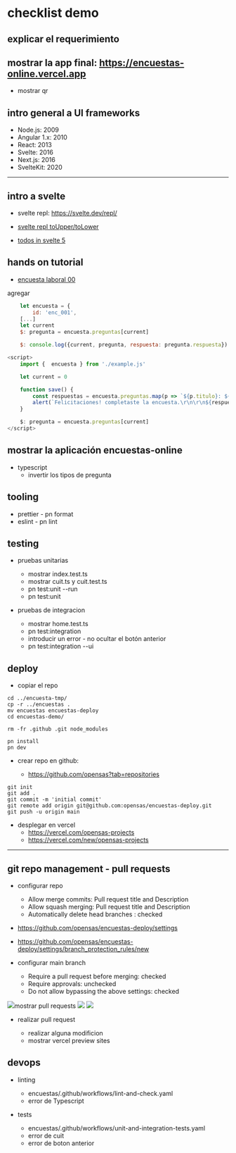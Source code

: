 # checklist demo

## explicar el requerimiento

## mostrar la app final: https://encuestas-online.vercel.app

- mostrar qr

## intro general a UI frameworks

- Node.js: 2009
- Angular 1.x: 2010
- React: 2013
- Svelte: 2016
- Next.js: 2016
- SvelteKit: 2020

---

## intro a svelte

- svelte repl: https://svelte.dev/repl/

- [svelte repl toUpper/toLower](https://svelte.dev/repl/d15ba2cc401f471f9e292b4f6bed0f07?version=4.2.18)

- [todos in svelte 5](https://svelte-5-preview.vercel.app/#H4sIAAAAAAAAA708iXbbRpK_0paTIekQIMBDEmlJGUfW7M5OnMwbe97uPivPAYmmiAgE-ABQh_n471tVfaAbB6nMZteyZaKP6uq6q7rB3ckyinl-Mvu8O0mCNT-ZnbzbbE76J8XzBh_yBx4XHJ7zdJstsOXileOwD-9_Yh-pi01YsS3SLAriGfPOnIQ_FU5e8E3OHOfqNqHhOedsVRSbfDYYhBzmpRueuev0axTHgZtmdwOeOP_8OAjTRT74kQdZMviUpnH-JUjCLwXPiyi5G1zHEU8AdhTyL_8RPAQfF1m0Kb4sM0D7Mc3u84HA6EsO6PD8dcY38ZehxCKnwfCJsWi9SbOCfUrDNGfLLF2zjjugJ1fstnOb3BZy1LuYw281ip6MUTAu5gUrCNQl-yYvgoJ3P-MqjO1YFM6Y32dI1xnrXGccelmgCAeDs4JnLNhsOn22SNcbgMVhSpFtOdv3TSjDKpRnYAdbRlle0Mw0AdIchTIqochxrFhxBsQqWLqkz4qXNqxlEOcADGH90gNqDjQ54UGQaIBUFjSdR0k4EzQZiCF58Rxz-Dh4w_5x8_Hm00f2ZnCbzO7idB7E3Te9vvEwm835EhhYaQyWQKse2yEO8_QJxOArCMUMPmchzxxoenub7M0py3SxzeWMdFvEUQI7H22eWBjkKx6y18Ph-Zwv3hr9Trpc5rwAQbaBrYp1LCEt0wT6T4fu5Fs2YL7rT1geJLmT8yxaVmb55h5WQwlhHWR3UQIYF0W6ri21VQvFUY6KBISbsQT4S3hugjCkbVdmzbcALNHkQZIYs8SKYlIFBmOPUVisZiwAxgtSPPBsGaePM_YQ5dE8FiDmweL-Lku3CUkWbHgTZCBy1LdI4xSWi5IV0EA0CSqZLUTeFY_uVgVilq2DmNqdRz6_jwoHZzj5Ok2LFSFnznXAUjhp_nR4kAQE6gQGJEgWJd1qhJrNCCRJiBMliSFZgnTN5DW4GSWbbWE2pJsC6bMx23Ie84U1qgDrCIQLDGFylsE6ip_r9EMRhz34nvdtnYIoeDXevgBjuU3NTUcy73EVFdzk5utxiD9vGWsTin0F9md0GZe3J7jH25NfLIo6WRBG21ygeVuAHYjuQAg46GJ2L5aEPWeMAOVkHW4LanbyxYqjzYpx45VNpuGzXEZKsSbWOnhyZNvpecbXNq1KaReC6runMGbgu8MJe4fmr28rdRPFXi8n-NNEM0Lyz2seRgEDS8l5wsCRse4a1F4hNfQ2TxL3hu3YEuBO1Q5qUjDyJ2dT6trTqoM3Nz-9l0aWqIg2999-_PmHdz-yj5_--8cb2_S6QPS1Q4LLrtgBNoZRvokDklLCYB6ni3uDqE6RboCw7lhgajDJnRfKMJWWx0WeMB9_ee6Z2p3WPneIPXkaR6FBVKDzNsuR0Js0SsAdUBvi6ZBJwr3M2CLYREUQA-XqeLhFencXA_aFbSsVV_zNk4GI5nQ4wp-D4D4HIDbOBlxpzkOkHnjfknqEY8gXaRYUEZgfBnLEMyRk03KmFJnLffkSBsmdtlVaDpetIroIRovRommNeTj0R17TGhAPFhV7qGaRCt5l_Llp3iaLQBSeX46c5zWuL-HMQOICMDShBRDNhUSgAebrySn-1KEKCa-K8jLmgt2_bSHCXD4DFJAqtAfg3RbAVl48gu62gQOFeaPsOEAC6YGf8fTbQ-PZd3qO1JuYLwulEJWZcTDnsfOYoUfLrFnKd4t1PfjRho9EDcT_DgYtuNQSEyoY8G0Qx8_OKgpDrlUzzSMhmsEc9G4LoeErEQIH0strmyN1pKIypYcQcIW-xhFYhQycYBfGMeNfr6G_z6xfYgg5JocYgv4cqWFv6PMiDvL8DegcBNSLe1A6gzGWcTLNVUv05RIMCDGAQs38IlDoKOr8EnNjGMcPzIXIUU897CMmk7qPOIBgFcWxMqv7BgBNWFbxPDcA1PfJnxZ8gyLTTB-9R_A_6JLqPsiAiMkCSHktOjEMiBJ88gweG9N_djzrK3xLYc54DBb3QZlZSBtWQYhC6rEhCOIY_nksu5sHXa_P5F932OtjP_GJTcR61TF-71_moL1ZA_9xC73lBEusdXQz8ezoRhoUHeDI1kwor2xuho7-s76AtCzNUyDFqRhVMzCowmixTlWrVlFRv8UyfvkS3-lcyQqKPH9yelbG0Y-yY-RVEyC3EhpW13yBOaWYyUBFAx9WoxoUOBnS1F2fBmOlrW2BgS3LUQI5K3kBkuo284jQXxLQVXnWFIkeWmCWpEV3Bo2Fs1hFcdhrznv9F1rBpki5bVMWskO3TaFEiKOIXE8dhDBuiaylxoAhw_oGA38EsSkm5rkdS6NatMYY-MEJI_R1wjKlj2U7ejXIwWq-jUDW4gzD31fHOiivbfsCmiodGZe0MbRBGNVSKRoktzHC0itXhPeIiAJBr__95vpvP_z8X425ycJZzI9VfCo5dHPy1lZjgNAGhkcBhOx1azGW1sIS_1NFmorFGYo8sMEKtvgiixljGUNJVkgTPvZk8yLmAUbf0FohPFIIxIPMYVPdTA2wEjvIpxf3QD0zR2-lLrlzZygxEYjpRylhGv_KhhowPYLISxnVlAfWI1hq_upEkGthdN7gaVIIK6PiuR4GmoQ1azVCDmqVmqYSjiUhZsfRVNqMTQ39PMfIeQK_JkoumrLhdLtYOYE0MusgiTbbmJLOl4iOSrVkGnR7cntyiLZ1-wAoYVnwGh3W22osZ9cNf4d0CLMCkWoTtnYGr0TxcMG3nRBtZWZJE60XL6aRiId9S4GmlRTqvKI_Z_LZqGpkKR0tOONJyO96FvWJ8m_rpEBba4qL7AWEVEBRLeRa6vBH8Y4-A_W_ayKxXtEXULHsR-cLdGBw0j9Zp2G0jHh4MsOKyr6vT6noqOHgOVV5RqEOc37ij-TB1XGOfG449vkLRQg_UBFVDzcbG-YQRh-BTdvKsZJoa5lhDW0Y8wEk_R2pcwnVaLMPo-ScHQvoTGavZwTGwZX7W94RdBanVztGT4U-xcLzGyy9dD-DXca-PbZusnSTd3u4EMpxwUQUVR57dSAl7fTKUzHRD5yHESB44PnCrlhJzby8ZB00VQ-8w74Xp2gyNusW7PKKvSpcfQjVYzMZ4RmTdW_zfHs6E_NpGOLRqxzgSdbV_wwG4LuXsJVkwWGoxWgIbAo8axBkWW4TYgtLEwgU0gfe1TGhSeEmTMF4vroUXfC5Z0yQ4kM2sCs7BD_XPM8DSOMv2a8kSp1vdjQfVWTfYasgZ3MMqUNONPhVhsIVTLebENlnRK9k3vKCRQauSfhX9KMGupcWujgrWjICk3-OfiEkyi3hU88kam0HhbEDDcDcBdAfWkLkgL3RXxtW14wvUTBk4eWrg0tG4wU4yCVLwN9b8jfTorz_1RA0AAXgd8x1XfXcVw-iMLMXumixBFx-V1BMSo7kR6gZEvPkrlgBDh-CYuVCqt1VK8DDpuQSJF_fMR-w8w2k3M02X3XxTFgcCDed9R4TtCp3AGVTwkDJy-2QC3gXx12DBdbGhAiGLaph87KEIYlgqAoeZ9wEi1V9pjmvZWff7CzeXgu_RZz9ZyK9WGcPciCx3QtkW7RK6L86Zw-7ese1df9BI0MpYO0WTG53X-5EI3DYuFhmlOx59Qgf72iYNyDkpYkwemCUaeOBhqz5GOXD25MrsW2ar5wrTb0tLtQzJtBkuy53JFp7tiMB38vLAXK6cK5iNjRZDpguFEi7T5MKPc20xWpls03cRVhFsLphTAEHeqrgIK4vKBS2MURdMYYzeBR_e2KRwsE2mxiMjoAoyIl5OH-WEyEHCDCAF9QqGNu95iCipXsEDSJr0FXGdC_GAQpxZC2qQVAnUZf2QSQVUkkfhezJzQlIgzhSy884csFY4-onkWehZQWQkKnwV-aEAeJLtupisI1L-q8ym3xmqKKIaLYpmu9Ki2Cgq1Vlr3l8MQAJPBoFHr2sZERW1dtARsiUJjf5wgyZZIAloyU9Thzq_5z8hXKS1vE6uiq104qtME3HDsU46AQbAdq62-seQZhqT3M0Ru5Wx2LNPhcCmVUah3TRh8arSz-I3JyjCPAwAhYoFiNgbMEeDZu02IKLgCFBWNzrwcAwriiAbUKR_y6ORxtAaQDgxHE8E_cXSvciT1b7KKN34GWZSAkLLMcxyijYAuOwmKUZy4OHakAmgxxpuj-ZsY5kjfbR5J-NgcBjgSGYvzjiORPSuAiEVAMKpJsEqxJNtfwBWHwdKbfH-ANkVU1eROyoqzGVPNbMbYWON7rwDpyYQUTCUDXCKgp7COItxzKrAFryV3j-VqBYmOVPUVFhch1tJH-3jF24C8zDLb7ny2AbF10ZLUpK7QSS-xZqwcJioLSSOPj_CnEZs2t6V6L4I9yU2trKTVy9hF1iTxf1DsDG2k5NsYCsDWpVBwUAHlegP9daOT4Cd1iUlxolNClfpVswDXcppf0k1WAZbkpdbNqSuP9Qbkqz1IgnX9lhM_C5ytKcfLIROoqgkPD6OfkriC2awAR2TmYQP7A__Ymh0QcDho8iORI5oUKug2PKTmUrDdg3moIW_Dpha4Ds6MkMk4zjWfLWu9fSogHz9tpTYlax3dCNJ8VYpMRMlEj6ophCZ099xTkUYmKdxFg5WCwPgaDm2znI4OUOdW_fjA3b5nxGXu5yJyzLnl0JvllbKK8E0Q6EHF0QZoixCoB2MlzZ1yIjHAlTIQAUqo3b7JgJGwQXOKYELvZLsRpZp0uRXjDrKhKkK01rY3ypYgfoT5fLKkJyOm7fdt7YYkrZQJGD4o4G0ui7HCZlpKsyxhAzHUFjWBjCnTha3JdUl9uSenXCNCwmuX2Rb4ISYuXGBqxNqTBKjUFVkEmYVKI1EOAP4mleuBFIozgCRhJDIVXwrC7jXO5eCc4YKKNUHkM4MWXhxUiXfLgYoFSiPqnota5Jsq5eKpOqQvaVWpE1Q0V6TwWRqiqZnMaqpmaylM9acbNZItVmNNuFldwzmUNeVgoJezFBrfX7Fc2iZ6lZBvUOy7CSjKpYGjNMKUYR2Ze6U1pRzUZsOiYRrVJQlYHjyDHjbpyJqEyDNFqC638MYoq4u0G03KtM5TY5lKvIhPhoumJXpVvfX8CM5UO6Tcoyr1EKNkZZJq9_JM2RMb8qVajUXcVYOjOB_P1fSUs6nZ7ZcRM3RjxWsVXnKkIH3__8gXxxJRDBgtnxiNMorMnqE56sit5a7C26KqF3p1M-3sQqIKjgb-cn9gasip9kYFfQsaQ2xhvWAj0JGWKJchTEcChhffbIWbZNKlMoMrHClEqkQCUYMyTADUvDfrEaag2xbiGWNqNmpjxDKfX9HBj_n6sAuM15SNSYcxamCf_eNlSrofjQFgcYVRyxy32DN5fZXEvI4B0LFcTa-h4O9CBAERJUjFC7W2x1rvRA9HgXhoYlkY7tkN0wS2FHjUfDGVXdghgqXh7i6MqEPsepqHR70Cvv07DyqmvliqAsXO3-DGodwnJi-3KlfXOXKKa39JaF955hfTHczpMIBFUlLV2RWygoIvgXoNGmlUdJYpyoyDdHdOqmtxKZmclfUCcCumfWPXDdqn1Stwearomey2qkUqojrunjKn20XRJ93kkw9a4DsIogv8-NGYZM7gaSiPujB7CinPqiCpx9DHpQKFUp-_Mv7Y6lSIsgNo8WzXMR7WXMA4DKSFUhp-rPVfWIqASkQMky7k0smvgT-VcjndQOUY9sSxjBupJhssvDppXTICBZCOZ0gwXGOz5Ge2XgiLccsIa3I2Ls6WZaXu6Z7OohFhrF2eNvfNbOnF_Iwko189rgSK3gqcrCx2OLSmEPD5e0-zcOnER0Iw-LsZEOirFKIg-6Gn1_69lNw7GOPE9RxU5N_E_qNL1Z6loOd3oKDijrdZPsVuFf2geCxpm22no514L5PetsE0mSmSLOQStfTRxeHJlLGyk9KjO8pnWWiXvxDFOpObu_2onN7JEsdhj-v8ehgaImFtXDiStxXGdqmeHMj51XBFVt-y03NQ2LlToev02kjSkLq2a8IwtWFJ_i0XdTWUxMqNbFYFI96F4H95zl24yL-hoElyFfRgmeT0HCjHX4QK4P6rDmxSoNzasCqQzCLkX9U9XpXD2l5Q8WOGnCCpaJIcAU4TVOhQD1Brt-BCvJE1CaDpnTTl8t1gZU1TxpI3e8yKV9XuA7E3KuSgkyXmyzREX5IBc8L7L0eSbtDyEiROA4LniIAdabPUawDgS6_IkvtqhrhA3lAZK0mTzypSQMOyCtERioKwFkUqr8p0idGN1X9GoQgLKnjegtRGsVAfOoPk3u-XOYPlLNVBZMXWgSQgb4BRveMdAoWf-7WC0XIQLLz83s_n9hdiM2fyi7DxkNesH-qIM2v5vgYNHgvdh1Q9ng99wfM0Au4yqwAV0XpOuQHfMsUbrRNdqJked57eGdfM24elSoo79ozTH4uaQ3KUshhX_f8OUSTY4MIMSKqB-vrJsXjUYQomMuv_IBZqg7GsBBvt4UzwLUbVHiRkipZiFd4kmk-MbI1kMeWDWHsF5QvEQWSHTFvJ6x0ZwXn8SDvbVWfCihV1MkHFn32PfZOu-pszHatT5GhZXXINFRzkHhQ7opJy8DUcVCSk-XEpnGJXr27kqr8shpQuJAgkjHzmJCJeagExO5JSKj8vFGDoXbr-xaXmgoBW8GYgkRwG4XcrptPZx4fRZu1Ru4IH59hi9T9Bl0Oj4-lvdf3cmeKrm3hbwEcZE_3LGndZxgVIFfZTIbDB4fH93HEX19yRCEeQBDIL54iPjjDymG6_SyA_6FgOliE0CIg0H_B3_ojkdD5i18dzSmF8083536Q_qAr9hMzvAFD3fkTRzf9U_H-CqaP3SG7unZVH723eHplHnQ5nlTxz3DkdOzMf6eXk_ds_MpvgA4OmW-B7MQnFz064dzAAxgvAUM9ibnAMR3z0cjxz2dIFxvOnJG7mQ4jmENf-xMoGW4gI--4577Y3c4PkWsxj5NhP8dd-Sf0cPp-dSdnCKiE2-I31Dgn8UOgDqHmecLaD3DPv_8lE3cyciHZcaA26l77qnPiJHY_HA0wt9nI_fMm7ARPMewwmjqw9zRZLhwEBF3Op44hAsOhQW9U_mJUEIaTs4AvynSdnQ2RbJ5Z7F7iju5BpJ403PmT13AduqOTifILUWer7cng6sL5KmSgM3VrnJvEDLujbhyZCbPVBA2vvTktpACrJIIdTVdfjsFAi8vjy-jJ3rJAVvrF_yx1X6jz1evkxpd4pZ5U4-4jV42SyCefKy-toRt9PKbQ6ml8Qoc9lS_2kG99El99fe99atDtDXr_XBsMd6v8NzzMwN367WcM08ha7y4RC9p6jdeK9AsOpSvg2g4Wuunk2_fqnRO8WwjuFZH2ByEtkEOK18JOjWQAXs6q74bgR3qBQATc5u9Xon8_mUX401X3ZZnUHokHR0hXl5HNCv1ZhAqklKccMnwNI8md3t1TH7Z_w98L1MfVEoAAA==)

## hands on tutorial

- [encuesta laboral 00](https://svelte.dev/repl/b0f98f3a6d664112a62b583238f0d8ba?version=4.2.18)

agregar

```javascript
	let encuesta = {
		id: 'enc_001',
	[...]
	let current
	$: pregunta = encuesta.preguntas[current]

	$: console.log({current, pregunta, respuesta: pregunta.respuesta})
```

```javascript
<script>
	import {  encuesta } from './example.js'

	let current = 0

	function save() {
		const respuestas = encuesta.preguntas.map(p => `${p.titulo}: ${p.respuesta}`).join('\r\n\r\n')
		alert(`Felicitaciones! completaste la encuesta.\r\n\r\n${respuestas}`)
	}

	$: pregunta = encuesta.preguntas[current]
</script>
```

## mostrar la aplicación encuestas-online

- typescript
  - invertir los tipos de pregunta

## tooling

- prettier - pn format
- eslint - pn lint

## testing

- pruebas unitarias

  - mostrar index.test.ts
  - mostrar cuit.ts y cuit.test.ts
  - pn test:unit --run
  - pn test:unit

- pruebas de integracion
  - mostrar home.test.ts
  - pn test:integration
  - introducir un error - no ocultar el botón anterior
  - pn test:integration --ui

## deploy

- copiar el repo

```shell
cd ../encuesta-tmp/
cp -r ../encuestas .
mv encuestas encuestas-deploy
cd encuestas-demo/

rm -fr .github .git node_modules

pn install
pn dev
```

- crear repo en github:

  - https://github.com/opensas?tab=repositories

```shell
git init
git add .
git commit -m 'initial commit'
git remote add origin git@github.com:opensas/encuestas-deploy.git
git push -u origin main
```

- desplegar en vercel
  - https://vercel.com/opensas-projects
  - https://vercel.com/new/opensas-projects

---

## git repo management - pull requests

- configurar repo
  - Allow merge commits: Pull request title and Description
  - Allow squash merging: Pull request title and Description
  - Automatically delete head branches : checked
- https://github.com/opensas/encuestas-deploy/settings
- https://github.com/opensas/encuestas-deploy/settings/branch_protection_rules/new

- configurar main branch

  - Require a pull request before merging: checked
  - Require approvals: unchecked
  - Do not allow bypassing the above settings: checked

![](img/github-configure-pull-request.png)mostrar pull requests
![](img/protect-main-branch-01.png)
![](img/protect-main-branch-02.png)

- realizar pull request

  - realizar alguna modificion
  - mostrar vercel preview sites

## devops

- linting

  - encuestas/.github/workflows/lint-and-check.yaml
  - error de Typescript

- tests
  - encuestas/.github/workflows/unit-and-integration-tests.yaml
  - error de cuit
  - error de boton anterior
